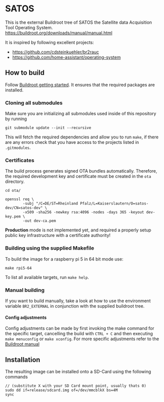 # SATOS
This is the external Buildroot tree of SATOS the Satellite data Acquisition Tool Operating System. https://buildroot.org/downloads/manual/manual.html

It is inspired by following excellent projects:
- https://github.com/cdsteinkuehler/br2rauc
- https://github.com/home-assistant/operating-system

## How to build
Follow [Buildroot getting started](https://buildroot.org/downloads/manual/manual.html#_getting_started). It ensures that the required packages are installed. 
### Cloning all submodules
Make sure you are initializing all submodules used inside of this repository by running
```
git submodule update --init --recursive
```
This will fetch the required dependencies and allow you to run `make`, if there are any errors check that you have access to the projects listed in `.gitmodules`.

### Certificates
The build process generates signed OTA bundles automatically. Therefore, the required development key and certificate must be created in the `ota` directory.

```
cd ota/

openssl req \
        -subj "/C=DE/ST=Rheinland Pfalz/L=Kaiserslautern/O=satos-dev/CN=satos-dev" \
        -x509 -sha256 -newkey rsa:4096 -nodes -days 365 -keyout dev-key.pem \
        -out dev-ca.pem 
```

**Production** mode is not implemented yet, and required a properly setup public key infrastructure with a certificate authority!


### Building using the supplied Makefile
To build the image for a raspberry pi 5 in 64 bit mode use:
```
make rpi5-64
```

To list all available targets, run `make help`.

### Manual building
If you want to build manually, take a look at how to use the environment variable `BR2_EXTERNAL` in conjunction with the supplied
buildroot tree. 

#### Config adjustments
Config adjustments can be made by first invoking the make command for the specific target, cancelling the build with `CTRL + C` and then executing `make menuconfig` or `make xconfig`. For more specific adjustments refer to the [Buildroot manual](https://buildroot.org/downloads/manual/manual.html)

## Installation
The resulting image can be installed onto a SD-Card using the following commands
```
// (substitute X with your SD Card mount point, usually thats 0)
sudo dd if=release/sdcard.img of=/dev/mmcblkX bs=4M
sync
```
